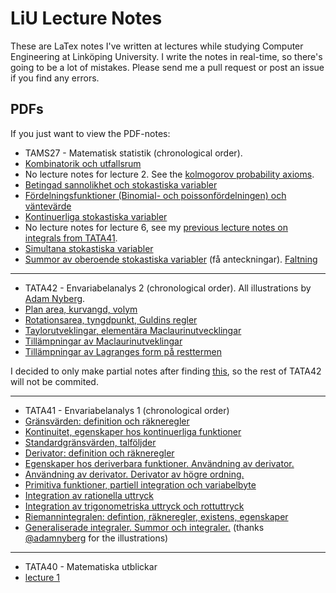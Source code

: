 # LiU Lecture Notes
These are LaTex notes I've written at lectures while studying Computer Engineering at Linköping University.
I write the notes in real-time, so there's going to be a lot of mistakes. Please send me a pull request or post an issue if you find any errors.

## PDFs
If you just want to view the PDF-notes:

* TAMS27 - Matematisk statistik (chronological order).
 * [Kombinatorik och utfallsrum](http://github.com/DanielRapp/lecture-notes/raw/master/TAMS27/1lecture/lecture.pdf)
 * No lecture notes for lecture 2. See the [kolmogorov probability axioms](http://en.wikipedia.org/wiki/Probability_axioms).
 * [Betingad sannolikhet och stokastiska variabler](http://github.com/DanielRapp/lecture-notes/raw/master/TAMS27/3lecture/lecture.pdf)
 * [Fördelningsfunktioner (Binomial- och poissonfördelningen) och väntevärde](http://github.com/DanielRapp/lecture-notes/raw/master/TAMS27/4lecture/lecture.pdf)
 * [Kontinuerliga stokastiska variabler](http://github.com/DanielRapp/lecture-notes/raw/master/TAMS27/5lecture/lecture.pdf)
 * No lecture notes for lecture 6, see my [previous lecture notes on integrals from TATA41](http://github.com/DanielRapp/lecture-notes/raw/master/TATA41/7lecture/lecture.pdf).
 * [Simultana stokastiska variabler](http://github.com/DanielRapp/lecture-notes/raw/master/TAMS27/7lecture/lecture.pdf)
 * [Summor av oberoende stokastiska variabler](http://github.com/DanielRapp/lecture-notes/raw/master/TAMS27/7lecture/lecture.pdf) (få anteckningar). [Faltning](http://sv.wikipedia.org/wiki/Faltning)

---

* TATA42 - Envariabelanalys 2 (chronological order). All illustrations by [Adam Nyberg](https://github.com/adamnyberg).
 * [Plan area, kurvangd, volym](http://github.com/DanielRapp/lecture-notes/raw/master/TATA42/1lecture/lecture.pdf)
 * [Rotationsarea, tyngdpunkt, Guldins regler](http://github.com/DanielRapp/lecture-notes/raw/master/TATA42/2lecture/lecture.pdf)
 * [Taylorutveklingar, elementära Maclaurinutvecklingar](http://github.com/DanielRapp/lecture-notes/raw/master/TATA42/3lecture/lecture.pdf)
 * [Tillämpningar av Maclaurinutveklingar](http://github.com/DanielRapp/lecture-notes/raw/master/TATA42/4lecture/lecture.pdf)
 * [Tillämpningar av Lagranges form på resttermen](http://github.com/DanielRapp/lecture-notes/raw/master/TATA42/5lecture/lecture.pdf)

I decided to only make partial notes after finding [this](http://www.mai.liu.se/~tosjo/kurser/TATA42/), so the rest of TATA42 will not be commited.

---

* TATA41 - Envariabelanalys 1 (chronological order)
 * [Gränsvärden: definition och räkneregler](http://github.com/DanielRapp/lecture-notes/raw/master/TATA41/1lecture/lecture.pdf)
 * [Kontinuitet, egenskaper hos kontinuerliga funktioner](http://github.com/DanielRapp/lecture-notes/raw/master/TATA41/2lecture/lecture.pdf)
 * [Standardgränsvärden, talföljder](http://github.com/DanielRapp/lecture-notes/raw/master/TATA41/3lecture/lecture.pdf)
 * [Derivator: definition och räkneregler](http://github.com/DanielRapp/lecture-notes/raw/master/TATA41/4lecture/lecture.pdf)
 * [Egenskaper hos deriverbara funktioner. Användning av derivator.](http://github.com/DanielRapp/lecture-notes/raw/master/TATA41/5lecture/lecture.pdf)
 * [Användning av derivator. Derivator av högre ordning.](http://github.com/DanielRapp/lecture-notes/raw/master/TATA41/6lecture/lecture.pdf)
 * [Primitiva funktioner, partiell integration och variabelbyte](http://github.com/DanielRapp/lecture-notes/raw/master/TATA41/7lecture/lecture.pdf)
 * [Integration av rationella uttryck](http://github.com/DanielRapp/lecture-notes/raw/master/TATA41/8lecture/lecture.pdf)
 * [Integration av trigonometriska uttryck och rottuttryck](http://github.com/DanielRapp/lecture-notes/raw/master/TATA41/9lecture/lecture.pdf)
 * [Riemannintegralen: defintion, räkneregler, existens, egenskaper](http://github.com/DanielRapp/lecture-notes/raw/master/TATA41/10lecture/lecture.pdf)
 * [Generaliserade integraler. Summor och integraler.](http://github.com/DanielRapp/lecture-notes/raw/master/TATA41/11lecture/lecture.pdf) (thanks [@adamnyberg](https://github.com/adamnyberg) for the illustrations)

---

* TATA40 - Matematiska utblickar
 * [lecture 1](http://github.com/DanielRapp/lecture-notes/raw/master/TATA40/1lecture/lecture.pdf)
